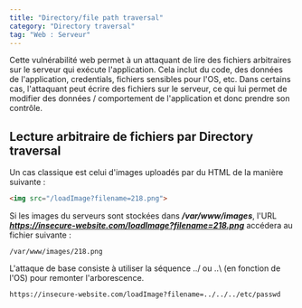 ```yaml
---
title: "Directory/file path traversal"
category: "Directory traversal"
tag: "Web : Serveur"
---
```

Cette vulnérabilité web permet à un attaquant de lire des fichiers arbitraires sur le serveur qui exécute l'application. Cela inclut du code, des données de l'application, credentials, fichiers sensibles pour l'OS, etc. Dans certains cas, l'attaquant peut écrire des fichiers sur le serveur, ce qui lui permet de modifier des données / comportement de l'application et donc prendre son contrôle.

## Lecture arbitraire de fichiers par Directory traversal
Un cas classique est celui d'images uploadés par du HTML de la manière suivante :
```html
<img src="/loadImage?filename=218.png">
```
Si les images du serveurs sont stockées dans ***/var/www/images***, l'URL ***https://insecure-website.com/loadImage?filename=218.png*** accédera au fichier suivante :
```console
/var/www/images/218.png
```

L'attaque de base consiste à utiliser la séquence ../ ou ..\ (en fonction de l'OS) pour remonter l'arborescence.

```
https://insecure-website.com/loadImage?filename=../../../etc/passwd
```

